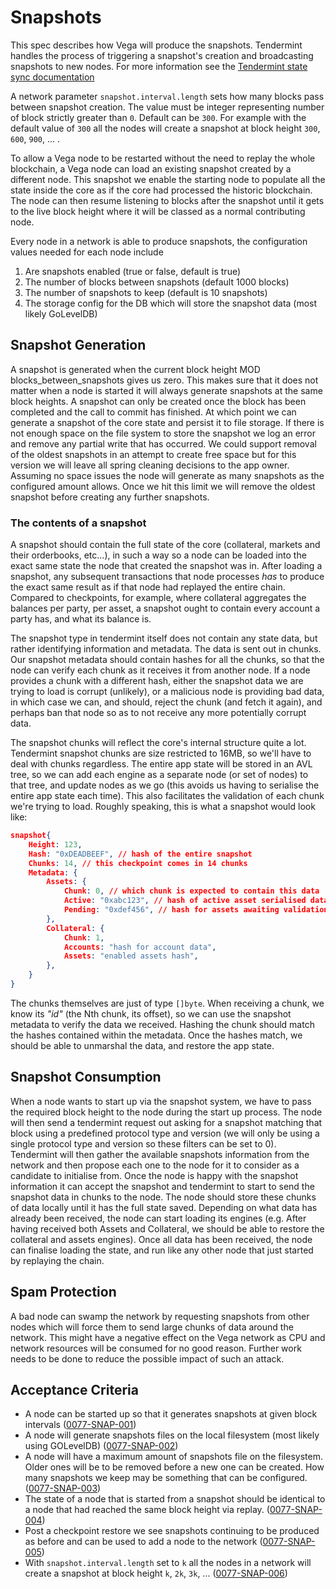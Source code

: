 # Snapshots

This spec describes how Vega will produce the snapshots. Tendermint handles the process of triggering a snapshot's creation and broadcasting snapshots to new nodes. For more information see the [Tendermint state sync documentation](https://docs.tendermint.com/master/spec/abci/apps.html#state-sync)

A network parameter `snapshot.interval.length` sets how many blocks pass between snapshot creation. The value must be integer representing number of block strictly greater than `0`. Default can be `300`. For example with the default value of `300` all the nodes will create a snapshot at block height `300`, `600`, `900`, ... .

To allow a Vega node to be restarted without the need to replay the whole blockchain, a Vega node can load an existing snapshot created by a different node. This snapshot we enable the starting node to populate all the state inside the core as if the core had processed the historic blockchain. The node can then resume listening to blocks after the snapshot until it gets to the live block height where it will be classed as a normal contributing node.

Every node in a network is able to produce snapshots, the configuration values needed for each node include

1. Are snapshots enabled (true or false, default is true)
1. The number of blocks between snapshots (default 1000 blocks)
1. The number of snapshots to keep (default is 10 snapshots)
1. The storage config for the DB which will store the snapshot data (most likely GoLevelDB)

## Snapshot Generation

A snapshot is generated when the current block height MOD blocks_between_snapshots gives us zero. This makes sure that it does not matter when a node is started it will always generate snapshots at the same block heights. A snapshot can only be created once the block has been completed and the call to commit has finished. At which point we can generate a snapshot of the core state and persist it to file storage. If there is not enough space on the file system to store the snapshot we log an error and remove any partial write that has occurred. We could support removal of the oldest snapshots in an attempt to create free space but for this version we will leave all spring cleaning decisions to the app owner. Assuming no space issues the node will generate as many snapshots as the configured amount allows. Once we hit this limit we will remove the oldest snapshot before creating any further snapshots.

### The contents of a snapshot

A snapshot should contain the full state of the core (collateral, markets and their orderbooks, etc...), in such a way so a node can be loaded into the exact same state the node that created the snapshot was in. After loading a snapshot, any subsequent transactions that node processes _has_ to produce the exact same result as if that node had replayed the entire chain. Compared to checkpoints, for example, where collateral aggregates the balances per party, per asset, a snapshot ought to contain every account a party has, and what its balance is.

The snapshot type in tendermint itself does not contain any state data, but rather identifying information and metadata. The data is sent out in chunks. Our snapshot metadata should contain hashes for all the chunks, so that the node can verify each chunk as it receives it from another node. If a node provides a chunk with a different hash, either the snapshot data we are trying to load is corrupt (unlikely), or a malicious node is providing bad data, in which case we can, and should, reject the chunk (and fetch it again), and perhaps ban that node so as to not receive any more potentially corrupt data.

The snapshot chunks will reflect the core's internal structure quite a lot. Tendermint snapshot chunks are size restricted to 16MB, so we'll have to deal with chunks regardless. The entire app state will be stored in an AVL tree, so we can add each engine as a separate node (or set of nodes) to that tree, and update nodes as we go (this avoids us having to serialise the entire app state each time). This also facilitates the validation of each chunk we're trying to load. Roughly speaking, this is what a snapshot would look like:

```json
snapshot{
    Height: 123,
    Hash: "0xDEADBEEF", // hash of the entire snapshot
    Chunks: 14, // this checkpoint comes in 14 chunks
    Metadata: {
        Assets: {
            Chunk: 0, // which chunk is expected to contain this data
            Active: "0xabc123", // hash of active asset serialised data
            Pending: "0xdef456", // hash for assets awaiting validation
        },
        Collateral: {
            Chunk: 1,
            Accounts: "hash for account data",
            Assets: "enabled assets hash",
        },
    }
}
```

The chunks themselves are just of type `[]byte`. When receiving a chunk, we know its _"id"_ (the Nth chunk, its offset), so we can use the snapshot metadata to verify the data we received. Hashing the chunk should match the hashes contained within the metadata. Once the hashes match, we should be able to unmarshal the data, and restore the app state.

## Snapshot Consumption

When a node wants to start up via the snapshot system, we have to pass the required block height to the node during the start up process. The node will then send a tendermint request out asking for a snapshot matching that block using a predefined protocol type and version (we will only be using a single protocol type and version so these filters can be set to 0). Tendermint will then gather the available snapshots information from the network and then propose each one to the node for it to consider as a candidate to initialise from. Once the node is happy with the snapshot information it can accept the snapshot and tendermint to start to send the snapshot data in chunks to the node. The node should store these chunks of data locally until it has the full state saved. Depending on what data has already been received, the node can start loading its engines (e.g. After having received both Assets and Collateral, we should be able to restore the collateral and assets engines). Once all data has been received, the node can finalise loading the state, and run like any other node that just started by replaying the chain.

## Spam Protection

A bad node can swamp the network by requesting snapshots from other nodes which will force them to send large chunks of data around the network. This might have a negative effect on the Vega network as CPU and network resources will be consumed for no good reason. Further work needs to be done to reduce the possible impact of such an attack.

## Acceptance Criteria

- A node can be started up so that it generates snapshots at given block intervals (<a name="0077-SNAP-001" href="#0077-SNAP-001">0077-SNAP-001</a>)
- A node will generate snapshots files on the local filesystem (most likely using GOLevelDB) (<a name="0077-SNAP-002" href="#0077-SNAP-002">0077-SNAP-002</a>)
- A node will have a maximum amount of snapshots file on the filesystem. Older ones will be to be removed before a new one can be created. How many snapshots we keep may be something that can be configured. (<a name="0077-SNAP-003" href="#0077-SNAP-003">0077-SNAP-003</a>)
- The state of a node that is started from a snapshot should be identical to a node that had reached the same block height via replay. (<a name="0077-SNAP-004" href="#0077-SNAP-004">0077-SNAP-004</a>)
- Post a checkpoint restore we see snapshots continuing to be produced as before and can be used to add a node to the network (<a name="0077-SNAP-005" href="#0077-SNAP-005">0077-SNAP-005</a>)
- With  `snapshot.interval.length` set to `k` all the nodes in a network will create a snapshot at block height `k`, `2k`, `3k`, ... (<a name="0077-SNAP-006" href="#0077-SNAP-006">0077-SNAP-006</a>)

